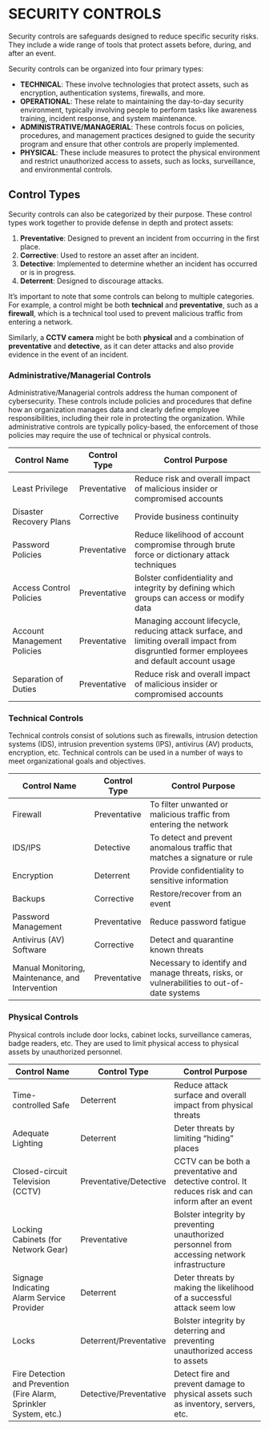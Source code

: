 # SECURITY CONTROLS

Security controls are safeguards designed to reduce specific security risks. They include a wide range of tools that protect assets before, during, and after an event.

Security controls can be organized into four primary types:
- **TECHNICAL**: These involve technologies that protect assets, such as encryption, authentication systems, firewalls, and more.
- **OPERATIONAL**: These relate to maintaining the day-to-day security environment, typically involving people to perform tasks like awareness training, incident response, and system maintenance.
- **ADMINISTRATIVE/MANAGERIAL**: These controls focus on policies, procedures, and management practices designed to guide the security program and ensure that other controls are properly implemented.
- **PHYSICAL**: These include measures to protect the physical environment and restrict unauthorized access to assets, such as locks, surveillance, and environmental controls.

## Control Types

Security controls can also be categorized by their purpose. These control types work together to provide defense in depth and protect assets:

1. **Preventative**: Designed to prevent an incident from occurring in the first place.
2. **Corrective**: Used to restore an asset after an incident.
3. **Detective**: Implemented to determine whether an incident has occurred or is in progress.
4. **Deterrent**: Designed to discourage attacks.

It’s important to note that some controls can belong to multiple categories. For example, a control might be both **technical** and **preventative**, such as a **firewall**, which is a technical tool used to prevent malicious traffic from entering a network.

Similarly, a **CCTV camera** might be both **physical** and a combination of **preventative** and **detective**, as it can deter attacks and also provide evidence in the event of an incident.

### Administrative/Managerial Controls

Administrative/Managerial controls address the human component of cybersecurity. These controls include policies and procedures that define how an organization manages data and clearly define employee responsibilities, including their role in protecting the organization. While administrative controls are typically policy-based, the enforcement of those policies may require the use of technical or physical controls.

| Control Name                  | Control Type | Control Purpose                                                                 |
|-------------------------------|--------------|---------------------------------------------------------------------------------|
| Least Privilege               | Preventative | Reduce risk and overall impact of malicious insider or compromised accounts     |
| Disaster Recovery Plans       | Corrective   | Provide business continuity                                                     |
| Password Policies             | Preventative | Reduce likelihood of account compromise through brute force or dictionary attack techniques |
| Access Control Policies       | Preventative | Bolster confidentiality and integrity by defining which groups can access or modify data |
| Account Management Policies   | Preventative | Managing account lifecycle, reducing attack surface, and limiting overall impact from disgruntled former employees and default account usage |
| Separation of Duties          | Preventative | Reduce risk and overall impact of malicious insider or compromised accounts     |

### Technical Controls

Technical controls consist of solutions such as firewalls, intrusion detection systems (IDS), intrusion prevention systems (IPS), antivirus (AV) products, encryption, etc. Technical controls can be used in a number of ways to meet organizational goals and objectives.

| Control Name                  | Control Type | Control Purpose                                                                 |
|-------------------------------|--------------|---------------------------------------------------------------------------------|
| Firewall                      | Preventative | To filter unwanted or malicious traffic from entering the network                |
| IDS/IPS                        | Detective    | To detect and prevent anomalous traffic that matches a signature or rule        |
| Encryption                    | Deterrent    | Provide confidentiality to sensitive information                                |
| Backups                       | Corrective   | Restore/recover from an event                                                  |
| Password Management           | Preventative | Reduce password fatigue                                                        |
| Antivirus (AV) Software       | Corrective   | Detect and quarantine known threats                                             |
| Manual Monitoring, Maintenance, and Intervention | Preventative | Necessary to identify and manage threats, risks, or vulnerabilities to out-of-date systems |

### Physical Controls

Physical controls include door locks, cabinet locks, surveillance cameras, badge readers, etc. They are used to limit physical access to physical assets by unauthorized personnel.

| Control Name                  | Control Type    | Control Purpose                                                                 |
|-------------------------------|-----------------|---------------------------------------------------------------------------------|
| Time-controlled Safe          | Deterrent       | Reduce attack surface and overall impact from physical threats                  |
| Adequate Lighting             | Deterrent       | Deter threats by limiting “hiding” places                                       |
| Closed-circuit Television (CCTV) | Preventative/Detective | CCTV can be both a preventative and detective control. It reduces risk and can inform after an event |
| Locking Cabinets (for Network Gear) | Preventative | Bolster integrity by preventing unauthorized personnel from accessing network infrastructure |
| Signage Indicating Alarm Service Provider | Deterrent | Deter threats by making the likelihood of a successful attack seem low          |
| Locks                         | Deterrent/Preventative | Bolster integrity by deterring and preventing unauthorized access to assets    |
| Fire Detection and Prevention (Fire Alarm, Sprinkler System, etc.) | Detective/Preventative | Detect fire and prevent damage to physical assets such as inventory, servers, etc. |

